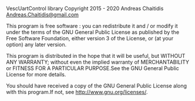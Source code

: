 VescUartControl library
Copyright 2015 - 2020 Andreas Chaitidis Andreas.Chaitidis@gmail.com

This program is free software : you can redistribute it and / or modify
it under the terms of the GNU General Public License as published by
the Free Software Foundation, either version 3 of the License, or
(at your option) any later version.

This program is distributed in the hope that it will be useful,
but WITHOUT ANY WARRANTY; without even the implied warranty of
MERCHANTABILITY or FITNESS FOR A PARTICULAR PURPOSE.See the
GNU General Public License for more details.

You should have received a copy of the GNU General Public License
along with this program.If not, see <http://www.gnu.org/licenses/>.

